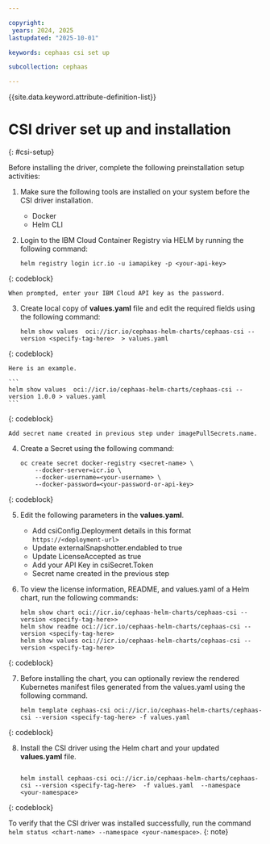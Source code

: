 ```yaml
---

copyright:
 years: 2024, 2025
lastupdated: "2025-10-01"

keywords: cephaas csi set up

subcollection: cephaas

---
```


{{site.data.keyword.attribute-definition-list}}

# CSI driver set up and installation
{: #csi-setup}

Before installing the driver, complete the following preinstallation setup activities:

1. Make sure the following tools are installed on your system before the CSI driver installation. 

    * Docker
    * Helm CLI

2. Login to the IBM Cloud Container Registry via HELM by running the following command:

    ```
    helm registry login icr.io -u iamapikey -p <your-api-key> 
     ```
{: codeblock}

    When prompted, enter your IBM Cloud API key as the password.

3. Create local copy of **values.yaml** file and edit the required fields using the following command:

    ```
    helm show values  oci://icr.io/cephaas-helm-charts/cephaas-csi --version <specify-tag-here>  > values.yaml
   ```
{: codeblock}

    Here is an example. 

    ```
    helm show values  oci://icr.io/cephaas-helm-charts/cephaas-csi --version 1.0.0 > values.yaml
    ```
{: codeblock}

    Add secret name created in previous step under imagePullSecrets.name. 

4. Create a Secret using the following command: 

    ```
    oc create secret docker-registry <secret-name> \
        --docker-server=icr.io \
        --docker-username=<your-username> \
        --docker-password=<your-password-or-api-key>
     ```
{: codeblock}

5. Edit the following parameters in the **values.yaml**. 

    * Add csiConfig.Deployment details in this format `https://<deployment-url>`
    * Update externalSnapshotter.endabled to true
    * Update LicenseAccepted as true
    * Add your API Key in csiSecret.Token
    * Secret name created in the previous step

6. To view the license information, README, and values.yaml of a Helm chart, run the following commands:

    ```
    helm show chart oci://icr.io/cephaas-helm-charts/cephaas-csi --version <specify-tag-here>>
    helm show readme oci://icr.io/cephaas-helm-charts/cephaas-csi --version <specify-tag-here>
    helm show values oci://icr.io/cephaas-helm-charts/cephaas-csi --version <specify-tag-here>
     ```
{: codeblock}

7. Before installing the chart, you can optionally review the rendered Kubernetes manifest files generated from the values.yaml using the following command. 

    ```
    helm template cephaas-csi oci://icr.io/cephaas-helm-charts/cephaas-csi --version <specify-tag-here> -f values.yaml
     ```
{: codeblock}

8. Install the CSI driver using the Helm chart and your updated **values.yaml** file.

    ```
    
   helm install cephaas-csi oci://icr.io/cephaas-helm-charts/cephaas-csi --version <specify-tag-here>  -f values.yaml  --namespace <your-namespace>
    ```
{: codeblock}


    
    
To verify that the CSI driver was installed successfully, run the command `helm status <chart-name> --namespace <your-namespace>`.
    {: note}
